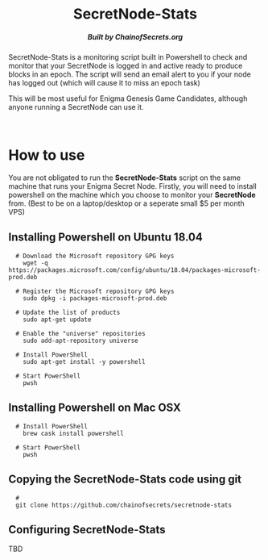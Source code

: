 <h1 align="center">
  SecretNode-Stats
</h1>
<h5 align="center">
  Built by ChainofSecrets.org
</h1>
SecretNode-Stats is a monitoring script built in Powershell to check and monitor that your SecretNode is logged in and active ready to produce blocks in an epoch. 
The script will send an email alert to you if your node has logged out (which will cause it to miss an epoch task) 

This will be most useful for Enigma Genesis Game Candidates, although anyone running a SecretNode can use it.

<br/>

# How to use
You are not obligated to run the **SecretNode-Stats** script on the same machine that runs your Enigma Secret Node.
Firstly, you will need to install powershell on the machine which you choose to monitor your **SecretNode** from. (Best to be on a laptop/desktop or a seperate small $5 per month VPS)

   ## Installing Powershell on Ubuntu 18.04
      # Download the Microsoft repository GPG keys
        wget -q https://packages.microsoft.com/config/ubuntu/18.04/packages-microsoft-prod.deb

      # Register the Microsoft repository GPG keys
        sudo dpkg -i packages-microsoft-prod.deb

      # Update the list of products
        sudo apt-get update

      # Enable the "universe" repositories
        sudo add-apt-repository universe

      # Install PowerShell
        sudo apt-get install -y powershell

      # Start PowerShell
        pwsh
   
   ## Installing Powershell on Mac OSX
      
      # Install PowerShell
        brew cask install powershell
      
      # Start PowerShell
        pwsh
      
   
  
## Copying the SecretNode-Stats code using git
      # 
      git clone https://github.com/chainofsecrets/secretnode-stats
      
## Configuring SecretNode-Stats

TBD 
   
